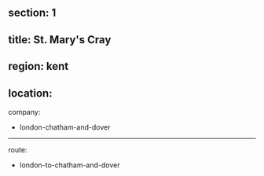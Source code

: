 section: 1
----
title: St. Mary's Cray
----
region: kent
----
location: 
----
company:
- london-chatham-and-dover
----
route:
- london-to-chatham-and-dover
